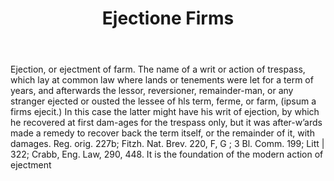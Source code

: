 ---
title: Ejectione Firms
letter: E
permalink: "/definitions/bld-ejectione-firms.html"
body: Ejection, or ejectment of farm. The name of a writ or action of trespass, which
  lay at common law where lands or tenements were let for a term of years, and afterwards
  the lessor, reversioner, remainder-man, or any stranger ejected or ousted the lessee
  of hls term, ferme, or farm, (ipsum a firms ejecit.) In this case the latter might
  have his writ of ejection, by which he recovered at first dam-ages for the trespass
  only, but it was after-w’ards made a remedy to recover back the term itself, or
  the remainder of it, with damages. Reg. orig. 227b; Fitzh. Nat. Brev. 220, F, G
  ; 3 Bl. Comm. 199; Litt | 322; Crabb, Eng. Law, 290, 448. It is the foundation of
  the modern action of ejectment
published_at: '2018-07-07'
source: Black's Law Dictionary 2nd Ed (1910)
layout: post
---